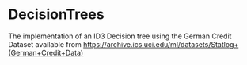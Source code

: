 # DecisionTrees
The implementation of an ID3 Decision tree using the German Credit Dataset available from https://archive.ics.uci.edu/ml/datasets/Statlog+(German+Credit+Data)
